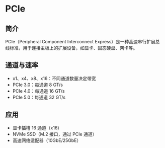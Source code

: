 # PCIe

## 简介

PCIe（Peripheral Component Interconnect Express）是一种高速串行扩展总线标准，用于连接主板上的扩展设备，如显卡、固态硬盘、网卡等。

## 通道与速率

- x1、x4、x8、x16：不同通道数量决定带宽
- PCIe 3.0：每通道 8 GT/s
- PCIe 4.0：每通道 16 GT/s
- PCIe 5.0：每通道 32 GT/s

## 应用

- 显卡插槽 16 通道（x16）
- NVMe SSD（M.2 接口，通过 PCIe 通道）
- 高速网络适配器（10GbE/25GbE）
